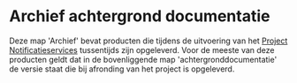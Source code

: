 # Archief achtergrond documentatie

Deze map 'Archief' bevat producten die tijdens de uitvoering van het [Project Notificatieservices](https://github.com/Logius-standaarden/notificatieservices) tussentijds zijn opgeleverd. Voor de meeste van deze producten geldt dat in de bovenliggende map 'achtergronddocumentatie' de versie staat die bij afronding van het project is opgeleverd.
